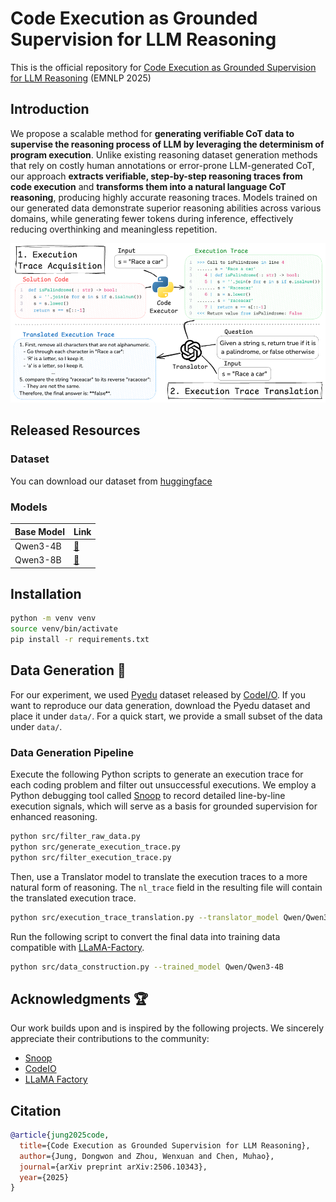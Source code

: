 # Code Execution as Grounded Supervision for LLM Reasoning

This is the official repository for [Code Execution as Grounded Supervision for LLM Reasoning](https://arxiv.org/pdf/2506.10343) (EMNLP 2025)

## Introduction

We propose a scalable method for **generating verifiable CoT data to supervise the reasoning process of LLM by leveraging the determinism of program execution**. Unlike existing reasoning dataset generation methods that rely on costly human annotations or error-prone LLM-generated CoT, our approach **extracts verifiable, step-by-step reasoning traces from code execution** and **transforms them into a natural language CoT reasoning**, producing highly accurate reasoning traces. Models trained on our generated data demonstrate superior reasoning abilities across various domains, while generating fewer tokens during inference, effectively reducing overthinking and meaningless repetition.

<p align="center">
    <img src="assets/overview.png" type="image/jpg"/>
<p>

## Released Resources 

### Dataset

You can download our dataset from [huggingface](https://huggingface.co/datasets/dongwonj/Execution-Grounded-Reasoning)

### Models

|Base Model|Link|
|-|-|
|Qwen3-4B|[🤗](https://huggingface.co/dongwonj/Qwen3-4B_code_execution_trace)|
|Qwen3-8B|[🤗](https://huggingface.co/dongwonj/Qwen3-8B_code_execution_trace)|

## Installation
```bash
python -m venv venv
source venv/bin/activate
pip install -r requirements.txt
```

## Data Generation 🔧
For our experiment, we used [Pyedu](https://huggingface.co/datasets/hkust-nlp/CodeIO-PyEdu-Reasoning-Raw) dataset released by [CodeI/O](https://huggingface.co/papers/2502.07316). If you want to reproduce our data generation, download the Pyedu dataset and place it under `data/`. For a quick start, we provide a small subset of the data under `data/`.

### Data Generation Pipeline
Execute the following Python scripts to generate an execution trace for each coding problem and filter out unsuccessful executions. We employ a Python debugging tool called [Snoop](https://github.com/alexmojaki/snoop) to record detailed line-by-line execution signals, which will serve as a basis for grounded supervision for enhanced reasoning.
```bash
python src/filter_raw_data.py
python src/generate_execution_trace.py
python src/filter_execution_trace.py
```
Then, use a Translator model to translate the execution traces to a more natural form of reasoning. The `nl_trace` field in the resulting file will contain the translated execution trace. 
```bash
python src/execution_trace_translation.py --translator_model Qwen/Qwen3-32B --num_gpus 8
```
Run the following script to convert the final data into training data compatible with [LLaMA-Factory](https://github.com/hiyouga/LLaMA-Factory).
```bash
python src/data_construction.py --trained_model Qwen/Qwen3-4B
```

## Acknowledgments 🏆
Our work builds upon and is inspired by the following projects. We sincerely appreciate their contributions to the community:

- [Snoop](https://github.com/alexmojaki/snoop)
- [CodeIO](https://github.com/hkust-nlp/CodeIO)
- [LLaMA Factory](https://github.com/hiyouga/LLaMA-Factory)

## Citation
```bibtex
@article{jung2025code,
  title={Code Execution as Grounded Supervision for LLM Reasoning},
  author={Jung, Dongwon and Zhou, Wenxuan and Chen, Muhao},
  journal={arXiv preprint arXiv:2506.10343},
  year={2025}
}
